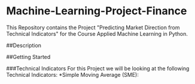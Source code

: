 # Machine-Learning-Project-Finance
This Repository contains the Project "Predicting Market Direction from Technical Indicators" for the Course Applied Machine Learning in Python.

##Description


##Getting Started

###Technical Indicators
For this Project we will be looking at the following Technical Indicators:
*Simple Moving Average (SME): 
